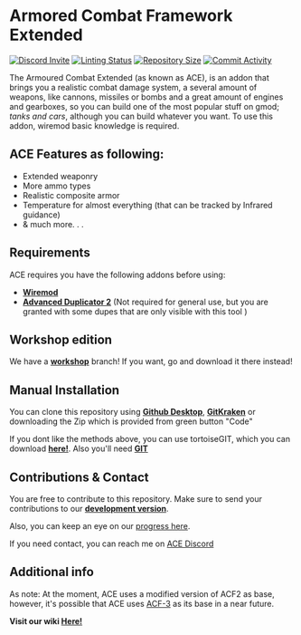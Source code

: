 # Armored Combat Framework Extended
[![Discord Invite](https://img.shields.io/discord/580463055595503646?label=Discord&style=flat-square)](https://discord.gg/Y8aEYU6)
[![Linting Status](https://img.shields.io/github/actions/workflow/status/RedDeadlyCreeper/ArmoredCombatExtended/glualint.yml?branch=master&label=Linter%20Status&style=flat-square)](https://github.com/RedDeadlyCreeper/ArmoredCombatExtended/actions?query=workflow%3AGLuaFixer)
[![Repository Size](https://img.shields.io/github/repo-size/RedDeadlyCreeper/ArmoredCombatExtended?label=Repository%20Size&style=flat-square)](https://github.com/RedDeadlyCreeper/ArmoredCombatExtended)
[![Commit Activity](https://img.shields.io/github/commit-activity/m/RedDeadlyCreeper/ArmoredCombatExtended?label=Commit%20Activity&style=flat-square)](https://github.com/RedDeadlyCreeper/ArmoredCombatExtended/graphs/commit-activity)

The Armoured Combat Extended (as known as ACE), is an addon that brings you a realistic combat damage system, a several amount of weapons, like cannons, missiles or bombs and a great amount of engines and gearboxes, so you can build one of the most popular stuff on gmod; *tanks and cars*, although you can build whatever you want. To use this addon, wiremod basic knowledge is required.

## ACE Features as following:
* Extended weaponry
* More ammo types
* Realistic composite armor
* Temperature for almost everything (that can be tracked by Infrared guidance)
* & much more. . .

## Requirements

ACE requires you have the following addons before using:

* **[Wiremod](https://steamcommunity.com/workshop/filedetails/?id=160250458)** 
* **[Advanced Duplicator 2](https://steamcommunity.com/sharedfiles/filedetails/?id=773402917&searchtext=advanced+duplicator)** (Not required for general use, but you are granted with some dupes that are only visible with this tool )

## Workshop edition

We have a **[workshop](https://steamcommunity.com/sharedfiles/filedetails/?id=2512558788)** branch! If you want, go and download it there instead!

## Manual Installation

You can clone this repository using **[Github Desktop](https://desktop.github.com/)**, **[GitKraken](https://www.gitkraken.com/)**  or downloading the Zip which is provided from green button "Code"

If you dont like the methods above, you can use tortoiseGIT, which you can download **[here!](https://tortoisegit.org/)**. Also you'll need **[GIT](https://git-scm.com/downloads)**

## Contributions & Contact

You are free to contribute to this repository. Make sure to send your contributions to our **[development version](https://github.com/MartyX5555/ACE-Dev)**.

Also, you can keep an eye on our [progress here](https://trello.com/b/AW6lxk7z/ace-development).

If you need contact, you can reach me on [ACE Discord](https://discord.gg/Y8aEYU6)

## Additional info

As note: At the moment, ACE uses a modified version of ACF2 as base, however, it's possible that ACE uses [ACF-3](https://github.com/Stooberton/ACF-3) as its base in a near future.

**Visit our wiki [Here!](https://github.com/RedDeadlyCreeper/ArmoredCombatExtended/wiki)**
